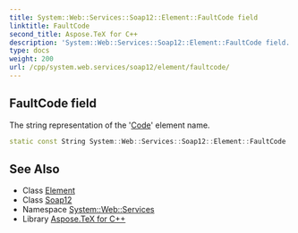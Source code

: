```yaml
---
title: System::Web::Services::Soap12::Element::FaultCode field
linktitle: FaultCode
second_title: Aspose.TeX for C++
description: 'System::Web::Services::Soap12::Element::FaultCode field. The string representation of the ''Code'' element name in C++.'
type: docs
weight: 200
url: /cpp/system.web.services/soap12/element/faultcode/
---
```

## FaultCode field


The string representation of the '[Code](../../code/)' element name.

```cpp
static const String System::Web::Services::Soap12::Element::FaultCode
```

## See Also

* Class [Element](../)
* Class [Soap12](../../)
* Namespace [System::Web::Services](../../../)
* Library [Aspose.TeX for C++](../../../../)
